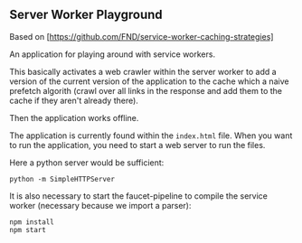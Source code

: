 Server Worker Playground
------------------------

Based on [https://github.com/FND/service-worker-caching-strategies]

An application for playing around with service workers.

This basically activates a web crawler within the server worker to
add a version of the current version of the application to the
cache which a naive prefetch algorith (crawl over all links in the
response and add them to the cache if they aren't already there).

Then the application works offline.

The application is currently found within the `index.html` file.
When you want to run the application, you need to start a web
server to run the files.

Here a python server would be sufficient:

    python -m SimpleHTTPServer

It is also necessary to start the faucet-pipeline to compile the
service worker (necessary because we import a parser):

    npm install
    npm start
